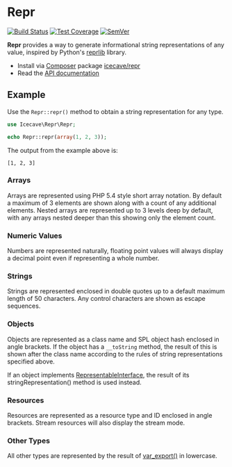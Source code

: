 # Repr

[![Build Status]](https://travis-ci.org/IcecaveStudios/repr)
[![Test Coverage]](https://coveralls.io/r/IcecaveStudios/repr?branch=develop)
[![SemVer]](http://semver.org)

**Repr** provides a way to generate informational string representations of any value, inspired by Python's
[reprlib](http://docs.python.org/release/3.1.5/library/reprlib.html) library.

* Install via [Composer](http://getcomposer.org) package [icecave/repr](https://packagist.org/packages/icecave/repr)
* Read the [API documentation](http://icecavestudios.github.io/repr/artifacts/documentation/api/)

## Example

Use the ```Repr::repr()``` method to obtain a string representation for any type.

```php
use Icecave\Repr\Repr;

echo Repr::repr(array(1, 2, 3));
```

The output from the example above is:

```
[1, 2, 3]
```

### Arrays

Arrays are represented using PHP 5.4 style short array notation. By default a maximum of 3 elements are shown along with
a count of any additional elements. Nested arrays are represented up to 3 levels deep by default, with any arrays nested
deeper than this showing only the element count.

### Numeric Values

Numbers are represented naturally, floating point values will always display a decimal point even if representing a
whole number.

### Strings

Strings are represented enclosed in double quotes up to a default maximum length of 50 characters. Any control
characters are shown as escape sequences.

### Objects

Objects are represented as a class name and SPL object hash enclosed in angle brackets. If the object has a `__toString`
method, the result of this is shown after the class name according to the rules of string representations specified
above.

If an object implements [RepresentableInterface](/IcecaveStudios/repr/blob/master/lib/Icecave/Repr/RepresentableInterface.php),
the result of its stringRepresentation() method is used instead.

### Resources

Resources are represented as a resource type and ID enclosed in angle brackets. Stream resources will also display the
stream mode.

### Other Types

All other types are represented by the result of [var_export()](http://php.net/manual/en/function.var-export.php) in
lowercase.

<!-- references -->
[Build Status]: http://img.shields.io/travis/IcecaveStudios/repr/develop.svg
[Test Coverage]: http://img.shields.io/coveralls/IcecaveStudios/repr/develop.svg
[SemVer]: http://img.shields.io/:semver-1.0.0-brightgreen.svg
